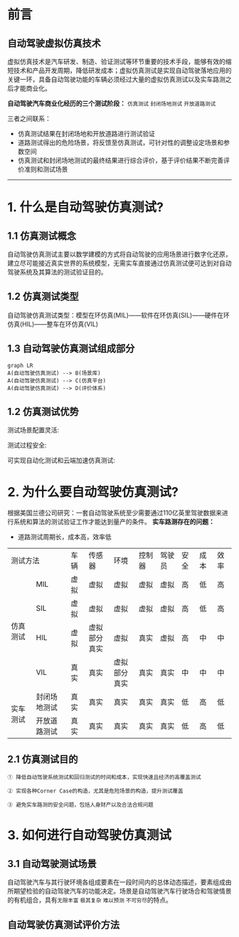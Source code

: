 # 前言

## 自动驾驶虚拟仿真技术

虚拟仿真技术是汽车研发、制造、验证测试等环节重要的技术手段，能够有效的缩短技术和产品开发周期，降低研发成本；虚拟仿真测试是实现自动驾驶落地应用的关键一环，具备自动驾驶功能的车辆必须经过大量的虚拟仿真测试以及实车路测之后才能商业化。

**自动驾驶汽车商业化经历的三个测试阶段：** `仿真测试` `封闭场地测试` `开放道路测试`

三者之间联系：
- 仿真测试结果在封闭场地和开放道路进行测试验证
- 道路测试得出的危险场景，将反馈至仿真测试，可针对性的调整设定场景和参数空间
- 仿真测试和封闭场地测试的最终结果进行综合评价，基于评价结果不断完善评价准则和测试场景


****

<!--what why who when where how how much-->

# 1. 什么是自动驾驶仿真测试?

## 1.1 仿真测试概念

自动驾驶仿真测试主要以数学建模的方式将自动驾驶的应用场景进行数字化还原，建立尽可能接近真实世界的系统模型，无需实车直接通过仿真测试便可达到对自动驾驶系统及其算法的测试验证目的。

## 1.2 仿真测试类型

自动驾驶仿真测试类型：模型在环仿真(MIL)——软件在环仿真(SIL)——硬件在环仿真(HIL)——整车在环仿真(VIL)

## 1.3 自动驾驶仿真测试组成部分

```mermaid
graph LR
A(自动驾驶仿真测试) --> B(场景库)
A(自动驾驶仿真测试) --> C(仿真平台)
A(自动驾驶仿真测试) --> D(评价体系)
```

## 1.2 仿真测试优势

测试场景配置灵活:

测试过程安全:

可实现自动化测试和云端加速仿真测试:



# 2. 为什么要自动驾驶仿真测试?

根据美国兰德公司研究：一套自动驾驶系统至少需要通过110亿英里驾驶数据来进行系统和算法的测试验证工作才能达到量产的条件。
**实车路测存在的问题：**
  
- 道路测试周期长，成本高，效率低


<table>
  <tr>
    <td colspan="2">测试方法</td>
    <td>车辆</td>
    <td>传感器</td>
    <td>环境</td>
    <td>控制器</td>
    <td>驾驶员</td>
    <td>安全</td>
    <td>成本</td>
    <td>效率</td>
  </tr>
  <tr>
    <td rowspan="4">仿真测试</td>
    <td>MIL</td>
    <td>虚拟</td>
    <td>虚拟</td>
    <td>虚拟</td>
    <td>虚拟</td>
    <td>虚拟</td>
    <td>高</td>
    <td>低</td>
    <td>高</td>
  </tr>
  <tr>
    <td>SIL</td>
    <td>虚拟</td>
    <td>虚拟</td>
    <td>虚拟</td>
    <td>虚拟</td>
    <td>虚拟</td>
    <td>高</td>
    <td>低</td>
    <td>高</td>
  </tr>
  <tr>
    <td>HIL</td>
    <td>虚拟</td>
    <td>虚拟<br>部分真实</td>
    <td>虚拟</td>
    <td>真实</td>
    <td>虚拟</td>
    <td>高</td>
    <td>中</td>
    <td>中</td>
  </tr>
  <tr>
    <td>VIL</td>
    <td>真实</td>
    <td>真实</td>
    <td>虚拟<br>部分真实</td>
    <td>真实</td>
    <td>真实</td>
    <td>中</td>
    <td>中</td>
    <td>中</td>
  </tr>
  <tr>
    <td rowspan="2">实车测试</td>
    <td>封闭场地测试</td>
    <td>真实</td>
    <td>真实</td>
    <td>真实</td>
    <td>真实</td>
    <td>真实</td>
    <td>低</td>
    <td>高</td>
    <td>低</td>
  </tr>  
  <tr>
    <td>开放道路测试</td>
    <td>真实</td>
    <td>真实</td>
    <td>真实</td>
    <td>真实</td>
    <td>真实</td>
    <td>低</td>
    <td>高</td>
    <td>低</td>
  </tr>   
</table>


## 2.1 仿真测试目的

```
① 降低自动驾驶系统测试和回归测试的时间和成本，实现快速且经济的高覆盖测试
```
```
② 实现各种Corner Case的构造，尤其是危险场景的构造，提升测试覆盖
```
```
③ 避免实车路测的安全问题，包括人身财产以及合法合规问题
```


# 3. 如何进行自动驾驶仿真测试

## 3.1 自动驾驶测试场景

自动驾驶汽车与其行驶环境各组成要素在一段时间内的总体动态描述，要素组成由所期望检验的自动驾驶汽车的功能决定。场景是自动驾驶汽车行驶场合和驾驶情景的有机组合，具有`无限丰富` `极其复杂` `难以预测` `不可穷尽`的特点。

## 自动驾驶仿真测试评价方法